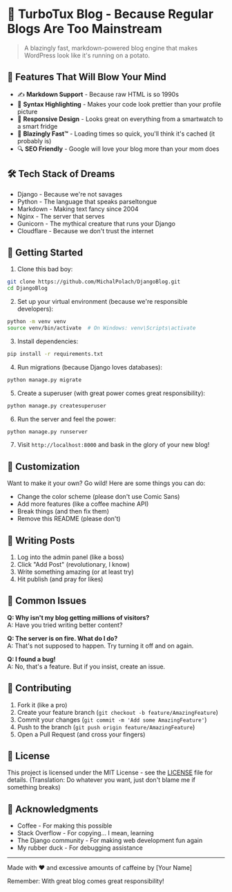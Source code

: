 # 🚀 TurboTux Blog - Because Regular Blogs Are Too Mainstream

> A blazingly fast, markdown-powered blog engine that makes WordPress look like it's running on a potato.

## 🌟 Features That Will Blow Your Mind

- ✍️ **Markdown Support** - Because raw HTML is so 1990s
- 🎨 **Syntax Highlighting** - Makes your code look prettier than your profile picture
- 📱 **Responsive Design** - Looks great on everything from a smartwatch to a smart fridge
- 🚄 **Blazingly Fast™** - Loading times so quick, you'll think it's cached (it probably is)
- 🔍 **SEO Friendly** - Google will love your blog more than your mom does

## 🛠️ Tech Stack of Dreams

- Django - Because we're not savages
- Python - The language that speaks parseltongue
- Markdown - Making text fancy since 2004
- Nginx - The server that serves
- Gunicorn - The mythical creature that runs your Django
- Cloudflare - Because we don't trust the internet

## 🚀 Getting Started

1. Clone this bad boy:
```bash
git clone https://github.com/MichalPolach/DjangoBlog.git
cd DjangoBlog
```

2. Set up your virtual environment (because we're responsible developers):
```bash
python -m venv venv
source venv/bin/activate  # On Windows: venv\Scripts\activate
```

3. Install dependencies:
```bash
pip install -r requirements.txt
```

4. Run migrations (because Django loves databases):
```bash
python manage.py migrate
```

5. Create a superuser (with great power comes great responsibility):
```bash
python manage.py createsuperuser
```

6. Run the server and feel the power:
```bash
python manage.py runserver
```

7. Visit `http://localhost:8000` and bask in the glory of your new blog!

## 🎨 Customization

Want to make it your own? Go wild! Here are some things you can do:
- Change the color scheme (please don't use Comic Sans)
- Add more features (like a coffee machine API)
- Break things (and then fix them)
- Remove this README (please don't)

## 📝 Writing Posts

1. Log into the admin panel (like a boss)
2. Click "Add Post" (revolutionary, I know)
3. Write something amazing (or at least try)
4. Hit publish (and pray for likes)

## 🚨 Common Issues

**Q: Why isn't my blog getting millions of visitors?**  
A: Have you tried writing better content?

**Q: The server is on fire. What do I do?**  
A: That's not supposed to happen. Try turning it off and on again.

**Q: I found a bug!**  
A: No, that's a feature. But if you insist, create an issue.

## 🤝 Contributing

1. Fork it (like a pro)
2. Create your feature branch (`git checkout -b feature/AmazingFeature`)
3. Commit your changes (`git commit -m 'Add some AmazingFeature'`)
4. Push to the branch (`git push origin feature/AmazingFeature`)
5. Open a Pull Request (and cross your fingers)

## 📜 License

This project is licensed under the MIT License - see the [LICENSE](LICENSE) file for details.
(Translation: Do whatever you want, just don't blame me if something breaks)

## 🙏 Acknowledgments

- Coffee - For making this possible
- Stack Overflow - For copying... I mean, learning
- The Django community - For making web development fun again
- My rubber duck - For debugging assistance

---

Made with ❤️ and excessive amounts of caffeine by [Your Name]

Remember: With great blog comes great responsibility!